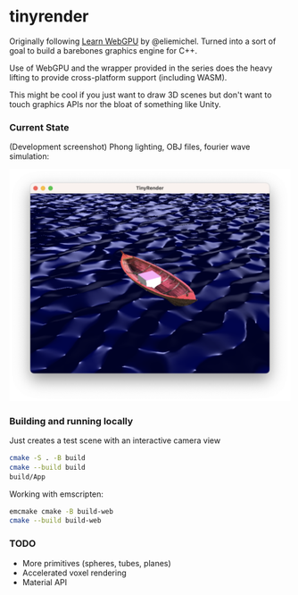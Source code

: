 # tinyrender

Originally following [Learn WebGPU](https://eliemichel.github.io/LearnWebGPU/) by @eliemichel.
Turned into a sort of goal to build a barebones graphics engine for C++.

Use of WebGPU and the wrapper provided in the series does the heavy lifting to provide cross-platform support (including WASM).

This might be cool if you just want to draw 3D scenes but don't want to touch graphics APIs nor the bloat of something like Unity.

### Current State

(Development screenshot) Phong lighting, OBJ files, fourier wave simulation:

![Screenshot](img/screenshot.png)

### Building and running locally

Just creates a test scene with an interactive camera view
```zsh
cmake -S . -B build
cmake --build build
build/App
```
Working with emscripten:
```zsh
emcmake cmake -B build-web
cmake --build build-web
```

### TODO
- More primitives (spheres, tubes, planes)
- Accelerated voxel rendering
- Material API
